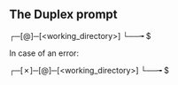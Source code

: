 ## The Duplex prompt


┌─[<username>@<hostname>]─[<working_directory>]
└──╼ $

In case of an error:

┌─[✗]─[<username>@<hostname>]─[<working_directory>]
└──╼ $ 

